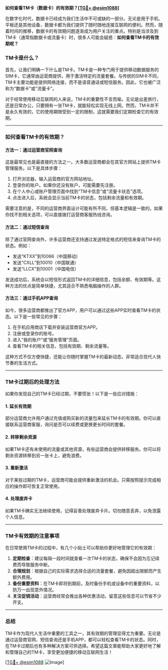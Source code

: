 **如何查看TM卡（数据卡）的有效期？[[TG💪+ @esim1088](https://t.me/s/esim1088)]**

在数字化时代，数据卡已经成为我们生活中不可或缺的一部分。无论是用于手机、平板还是其他设备，数据卡都为我们提供了随时随地连接互联网的便利。然而，随着时间的推移，数据卡的有效期问题逐渐成为用户关注的重点。特别是当涉及到TM卡（通常指数据卡或流量卡）时，很多人可能会疑惑：**如何查看TM卡的有效期呢？**

### TM卡是什么？

首先，让我们明确一下什么是TM卡。TM卡是一种专门用于提供移动数据服务的SIM卡，它通常由运营商提供，用于激活特定的流量套餐。与传统的SIM卡不同，TM卡主要功能是提供网络连接，而不是语音通话或短信服务。因此，它也被广泛称为“数据卡”或“流量卡”。

对于经常使用移动互联网的人来说，TM卡的重要性不言而喻。无论是出差旅行，还是日常办公，只要拥有一张TM卡，就能轻松实现无线上网。然而，TM卡并不是永久有效的，它的使用期限受到一定的限制，这就需要我们定期检查它的有效期。

---

### 如何查看TM卡的有效期？

#### 方法一：通过运营商官网查询

这是最常见也是最直接的方法之一。大多数运营商都会在其官方网站上提供TM卡管理服务。以下是具体步骤：

1. 打开浏览器，输入运营商的官方网站地址。
2. 登录你的账户。如果你还没有账户，可能需要先注册。
3. 在个人中心或账户管理页面中找到“TM卡信息”或“流量卡状态”选项。
4. 点击进入后，系统会显示当前TM卡的状态，包括剩余流量和有效期。

需要注意的是，不同的运营商界面设计可能有所不同，但基本逻辑是一致的。如果你找不到相关选项，可以直接拨打运营商客服热线咨询。

#### 方法二：通过短信查询

除了通过官网查询外，许多运营商还支持通过发送特定格式的短信来查询TM卡的状态。例如：

- 发送“KTXX”到10086（中国移动）
- 发送“CXLL”到10010（中国联通）
- 发送“LLCX”到10001（中国电信）

发送成功后，系统会以短信形式返回TM卡的详细信息，包括余额、有效期等。这种方法的优点是简单快捷，尤其适合不熟悉电脑操作的人群。

#### 方法三：通过手机APP查询

如今，很多运营商都推出了官方APP，用户可以通过这些APP实时查看TM卡的状态。以下是一些常见的步骤：

1. 在手机应用商店下载并安装运营商官方APP。
2. 注册或登录你的账号。
3. 进入“我的账户”或“服务管理”页面。
4. 查看TM卡的相关信息，包括有效期、剩余流量等。

这种方式不仅方便快捷，还能让你随时掌握TM卡的最新动态，非常适合现代人快节奏的生活方式。

---

### TM卡过期后的处理方法

如果你发现自己的TM卡已经过期，不要慌张！以下是一些应对措施：

#### 1. 延长有效期

部分运营商允许用户通过充值或购买新的流量包来延长TM卡的有效期。你可以直接联系运营商客服，询问是否可以续费或更换更长时间的套餐。

#### 2. 转移剩余资源

如果TM卡还有未使用的流量或其他资源，有些运营商会提供转移服务。你可以将剩余资源转移到另一张卡上，避免浪费。

#### 3. 重新激活

对于某些过期的TM卡，运营商可能会提供重新激活的机会。只需按照提示完成相应的操作即可恢复正常使用。

#### 4. 处理废弃卡

如果TM卡确实无法继续使用，记得妥善处理废弃卡片。切勿随意丢弃，以免泄露个人信息。

---

### TM卡有效期的注意事项

在日常使用TM卡的过程中，有几个小贴士可以帮助你更好地管理它的有效期：

1. **定期检查**：建议每隔一段时间就查看一次TM卡的状态，确保不会因为忘记续费而导致服务中断。
2. **合理规划**：根据自己的实际需求选择合适的流量套餐，避免因超出限额而产生额外费用。
3. **备份重要资料**：在TM卡即将到期前，及时备份手机或设备中的重要资料，以防万一出现意外情况。
4. **关注促销活动**：运营商经常会推出各种优惠活动，留意这些信息可以节省不少开支。

---

### 总结

TM卡作为现代人生活中重要的工具之一，其有效期的管理显得尤为重要。无论是通过运营商官网、短信查询还是手机APP，都可以轻松查看TM卡的状态。同时，在TM卡过期后也有多种解决方案可供选择。希望这篇文章能帮助大家更好地了解和管理自己的TM卡，享受更加便捷的移动互联网生活！

[[TG💪+ @esim1088](https://t.me/s/esim1088) ![Image](https://i.postimg.cc/4NQfJmqS/Snipaste-2025-05-13-00-14-12.png)]